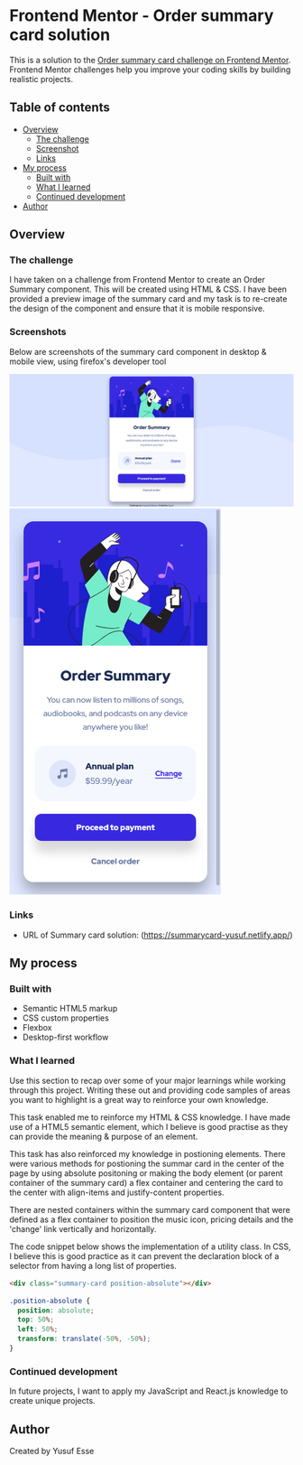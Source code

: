 # Frontend Mentor - Order summary card solution

This is a solution to the [Order summary card challenge on Frontend Mentor](https://www.frontendmentor.io/challenges/order-summary-component-QlPmajDUj). Frontend Mentor challenges help you improve your coding skills by building realistic projects.

## Table of contents

- [Overview](#overview)
  - [The challenge](#the-challenge)
  - [Screenshot](#screenshot)
  - [Links](#links)
- [My process](#my-process)
  - [Built with](#built-with)
  - [What I learned](#what-i-learned)
  - [Continued development](#continued-development)
- [Author](#author)

## Overview

### The challenge

I have taken on a challenge from Frontend Mentor to create an Order Summary component. This will be created using HTML & CSS. I have been provided a preview image of the summary card and my task is to re-create the design of the component and ensure that it is mobile responsive.

### Screenshots

Below are screenshots of the summary card component in desktop & mobile view, using firefox's developer tool

![](./screenshots/summary-card-desktop.png)
                                           ![](./screenshots/summary-card-mobile.png)

### Links

- URL of Summary card solution: (https://summarycard-yusuf.netlify.app/)

## My process

### Built with

- Semantic HTML5 markup
- CSS custom properties
- Flexbox
- Desktop-first workflow

### What I learned

Use this section to recap over some of your major learnings while working through this project. Writing these out and providing code samples of areas you want to highlight is a great way to reinforce your own knowledge.

This task enabled me to reinforce my HTML & CSS knowledge. I have made use of a HTML5 semantic element, which I believe is good practise as they can provide the meaning & purpose of an element.

This task has also reinforced my knowledge in postioning elements. There were various methods for postioning the summar card in the center of the page by using absolute positoning or making the body element (or parent container of the summary card) a flex container and centering the card to the center with align-items and justify-content properties.

There are nested containers within the summary card component that were defined as a flex container to position the music icon, pricing details and the 'change' link vertically and horizontally.

The code snippet below shows the implementation of a utility class. In CSS, I believe this is good practice as it can prevent the declaration block of a selector from having a long list of properties.

```html
<div class="summary-card position-absolute"></div>
```

```css
.position-absolute {
  position: absolute;
  top: 50%;
  left: 50%;
  transform: translate(-50%, -50%);
}
```

### Continued development

In future projects, I want to apply my JavaScript and React.js knowledge to create unique projects.

## Author

Created by Yusuf Esse
